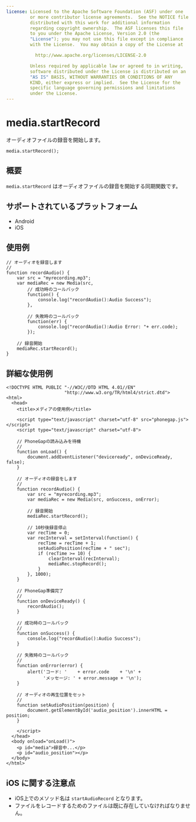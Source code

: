 ```yaml
---
license: Licensed to the Apache Software Foundation (ASF) under one
         or more contributor license agreements.  See the NOTICE file
         distributed with this work for additional information
         regarding copyright ownership.  The ASF licenses this file
         to you under the Apache License, Version 2.0 (the
         "License"); you may not use this file except in compliance
         with the License.  You may obtain a copy of the License at

           http://www.apache.org/licenses/LICENSE-2.0

         Unless required by applicable law or agreed to in writing,
         software distributed under the License is distributed on an
         "AS IS" BASIS, WITHOUT WARRANTIES OR CONDITIONS OF ANY
         KIND, either express or implied.  See the License for the
         specific language governing permissions and limitations
         under the License.
---
```


media.startRecord
=================

オーディオファイルの録音を開始します。


    media.startRecord();


概要
-----------
 `media.startRecord` はオーディオファイルの録音を開始する同期関数です。


サポートされているプラットフォーム
-------------------

- Android
- iOS
    
使用例
-------------

    // オーディオを録音します
    // 
    function recordAudio() {
        var src = "myrecording.mp3";
        var mediaRec = new Media(src,
            // 成功時のコールバック
            function() {
                console.log("recordAudio():Audio Success");
            },
            
            // 失敗時のコールバック
            function(err) {
                console.log("recordAudio():Audio Error: "+ err.code);
            });

        // 録音開始
        mediaRec.startRecord();
    }


詳細な使用例
------------

    <!DOCTYPE HTML PUBLIC "-//W3C//DTD HTML 4.01//EN"
                          "http://www.w3.org/TR/html4/strict.dtd">
    <html>
      <head>
        <title>メディアの使用例</title>

        <script type="text/javascript" charset="utf-8" src="phonegap.js"></script>
        <script type="text/javascript" charset="utf-8">

        // PhoneGapの読み込みを待機
        //
        function onLoad() {
            document.addEventListener("deviceready", onDeviceReady, false);
        }

        // オーディオの録音をします
        // 
        function recordAudio() {
            var src = "myrecording.mp3";
            var mediaRec = new Media(src, onSuccess, onError);

            // 録音開始
            mediaRec.startRecord();

            // 10秒後録音停止
            var recTime = 0;
            var recInterval = setInterval(function() {
                recTime = recTime + 1;
                setAudioPosition(recTime + " sec");
                if (recTime >= 10) {
                    clearInterval(recInterval);
                    mediaRec.stopRecord();
                }
            }, 1000);
        }

        // PhoneGap準備完了
        //
        function onDeviceReady() {
            recordAudio();
        }
    
        // 成功時のコールバック
        //
        function onSuccess() {
            console.log("recordAudio():Audio Success");
        }
    
        // 失敗時のコールバック
        //
        function onError(error) {
            alert('コード: '    + error.code    + '\n' + 
                  'メッセージ: ' + error.message + '\n');
        }

        // オーディオの再生位置をセット
        // 
        function setAudioPosition(position) {
            document.getElementById('audio_position').innerHTML = position;
        }

        </script>
      </head>
      <body onload="onLoad()">
        <p id="media">録音中...</p>
        <p id="audio_position"></p>
      </body>
    </html>


iOS に関する注意点
----------

- iOS上でのメソッド名は `startAudioRecord` となります。
- ファイルをレコードするためのファイルは既に存在していなければなりません。
